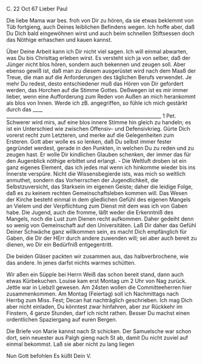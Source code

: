  C. 22 Oct 67
Lieber Paul

Die liebe Mama war bes. froh von Dir zu hören, da sie etwas beklemmt von Tüb fortgieng, auch Deines leiblichen Befindens wegen. Ich hoffe aber, daß Du Dich bald eingewöhnen wirst und auch beim schnellen Stiftsessen doch das Nöthige erhaschen und kauen kannst.

Über Deine Arbeit kann ich Dir nicht viel sagen. Ich will einmal abwarten, was Du bis Christtag erleben wirst. Es versteht sich ja von selber, daß der Jünger nicht blos hören, sondern auch bekennen und zeugen soll. Aber ebenso gewiß ist, daß man zu diesem ausgerüstet wird nach dem Maaß der Treue, die man auf die Anforderungen des täglichen Berufs verwendet. Je mehr Du redest, desto entschiedener muß das Hören von Dir gefordert werden, das Horchen auf die Stimme Gottes. Deßwegen ist es mir immer lieber, wenn eine Aufforderung zum Reden von Außen an mich herankommt als blos von Innen. Werde ich zB. angegriffen, so fühle ich mich gestärkt durch das ____ ________________________________________________________________ 1 Pet. Schwerer wird mirs, auf eine blos innere Stimme hin gleich zu handeln; es ist ein Unterschied wie zwischen Offensiv- und Defensivkrieg. Gürte Dich vorerst recht zum Letzteren, und merke auf die Gelegenheiten zum Ersteren. Gott aber wolle es so lenken, daß Du selbst immer fester gegründet werdest, gerade in den Punkten, in welchen Du zu reden und zu zeugen hast. Er wolle Dir kindlichen Glauben schenken, der immer das für den Augenblick nöthige erbittet und erlangt. - Die Weltluft droben ist ein ganz eigenes Element, das ich jedes mal wenn ich hinkomme wieder bis ins Innerste verspüre. Nicht die Wissensbegierde ists, was mich so weltlich anmuthet, sondern das Vorherrschen der Jugendlichkeit, die Selbstzuversicht, das Starksein im eigenen Geiste; daher die leidige Folge, daß es zu keinem rechten Gemeinschaftsleben kommen will. Das Wesen der Kirche besteht einmal in dem gliedlichen Gefühl des eigenen Mangels an Vielem und der Verpflichtung zum Dienst mit dem was ich von Gaben habe. Die Jugend, auch die fromme, läßt weder die Erkenntniß des Mangels, noch die Lust zum Dienen recht aufkommen. Daher gedeiht denn so wenig von Gemeinschaft auf den Universitäten. Laß Dir daher das Gefühl Deiner Schwäche ganz willkommen sein, es macht Dich empfänglich für Gaben, die Dir der HErr durch andere zuwenden will; sei aber auch bereit zu dienen, wo Dir ein Bedürfniß entgegentritt.

Die beiden Gläser packten wir zusammen aus, das halbverbrochene, wie das andere. In jenes darfst nichts warmes schütten.

Wir aßen ein Süpple bei Herrn Weiß das schon bereit stand, dann auch etwas Kürbekuchen. Louise kam erst Montag um 2 Uhr von Nag zurück. Jettle war in Liebzll gewesen. Am 24sten wollen die Committeeherren hier zusammenkommen. Am Montag (Feiertag) soll ich Nachmittags nach Herrbg zum Miss. Fest; Decan hat nachträglich geschrieben. Ich mag Dich aber nicht einladen, Du könntest zwar hinfahren, aber zur Rückkehr im Finstern, 4 ganze Stunden, darf ich nicht rathen. Besser Du machst einen ordentlichen Spaziergang auf euren Bergen.

Die Briefe von Marie kannst nach St schicken. Der Samuelsche war schon dort, sein neuester aus Palgh gieng nach St ab, damit Du nicht zuviel auf einmal bekommst. Laß sie aber nicht zu lang liegen

 Nun Gott befohlen Es küßt
 Dein V.
